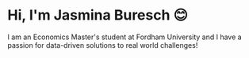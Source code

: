 # Hi, I'm Jasmina Buresch :blush:

I am an Economics Master's student at Fordham University and I have a passion for data-driven solutions to real world challenges!
